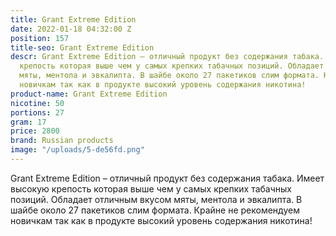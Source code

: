 ```yaml
---
title: Grant Extreme Edition
date: 2022-01-18 04:32:00 Z
position: 157
title-seo: Grant Extreme Edition
descr: Grant Extreme Edition – отличный продукт без содержания табака. Имеет высокую
  крепость которая выше чем у самых крепких табачных позиций. Обладает отличным вкусом
  мяты, ментола и эвкалипта. В шайбе около 27 пакетиков слим формата. Крайне не рекомендуем
  новичкам так как в продукте высокий уровень содержания никотина!
product-name: Grant Extreme Edition
nicotine: 50
portions: 27
gram: 17
price: 2800
brand: Russian products
image: "/uploads/5-de56fd.png"
---
```


Grant Extreme Edition – отличный продукт без содержания табака. Имеет высокую крепость которая выше чем у самых крепких табачных позиций. Обладает отличным вкусом мяты, ментола и эвкалипта. В шайбе около 27 пакетиков слим формата. Крайне не рекомендуем новичкам так как в продукте высокий уровень содержания никотина!